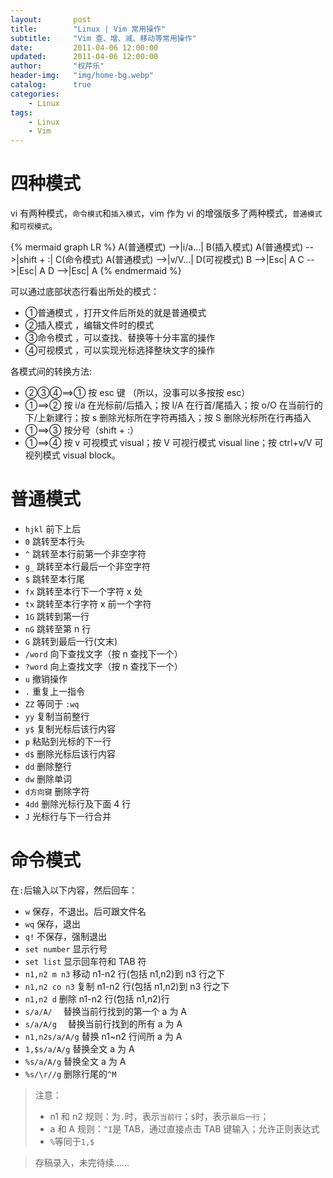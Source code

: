 ```yaml
---
layout:       post
title:        "Linux | Vim 常用操作"
subtitle:     "Vim 查、增、减、移动等常用操作"
date:         2011-04-06 12:00:00
updated:      2011-04-06 12:00:00
author:       "权芹乐"
header-img:   "img/home-bg.webp"
catalog:      true
categories:
    - Linux
tags:
    - Linux
    - Vim
---
```


# 四种模式
vi 有两种模式，`命令模式`和`插入模式`，vim 作为 vi 的增强版多了两种模式，`普通模式`和`可视模式`。

{% mermaid graph LR %}
A(普通模式) -->|i/a...| B(插入模式)
A(普通模式) -->|shift + :| C(命令模式)
A(普通模式) -->|v/V...| D(可视模式)
B -->|Esc| A
C -->|Esc| A
D -->|Esc| A
{% endmermaid %}

可以通过底部状态行看出所处的模式：
* ①普通模式 ，打开文件后所处的就是普通模式
* ②插入模式 ，编辑文件时的模式
* ③命令模式 ，可以查找、替换等十分丰富的操作
* ④可视模式 ，可以实现光标选择整块文字的操作

<!-- more -->

各模式间的转换方法:
* ②③④==>① 按 esc 键 （所以，没事可以多按按 esc）
* ①==>② 按 i/a 在光标前/后插入；按 I/A 在行首/尾插入；按 o/O 在当前行的下/上新建行；按 s 删除光标所在字符再插入；按 S 删除光标所在行再插入
* ①==>③ 按分号（shift + :）
* ①==>④ 按 v 可视模式 visual；按 V 可视行模式 visual line；按 ctrl+v/V 可视列模式 visual block。

# 普通模式

+ `hjkl` 前下上后
+ `0`  跳转至本行头
+ `^`  跳转至本行前第一个非空字符
+ `g_` 跳转至本行最后一个非空字符
+ `$`  跳转至本行尾
+ `fx` 跳转至本行下一个字符 x 处
+ `tx` 跳转至本行字符 x 前一个字符
+ `1G` 跳转到第一行
+ `nG` 跳转至第 n 行
+ `G`  跳转到最后一行(文末)
+ `/word`  向下查找文字（按 n 查找下一个）
+ `?word`  向上查找文字（按 n 查找下一个）
+ `u`  撤销操作
+ `.`  重复上一指令
+ `ZZ` 等同于 `:wq`
+ `yy` 复制当前整行
+ `y$` 复制光标后该行内容
+ `p`  粘贴到光标的下一行
+ `d$` 删除光标后该行内容
+ `dd` 删除整行
+ `dw` 删除单词
+ `d方向键` 删除字符
+ `4dd` 删除光标行及下面 4 行
+ `J`  光标行与下一行合并

# 命令模式

在`:`后输入以下内容，然后回车：
+ `w`  保存，不退出。后可跟文件名
+ `wq` 保存，退出
+ `q!` 不保存，强制退出
+ `set number`   显示行号
+ `set list`     显示回车符和 TAB 符
+ `n1,n2 m n3`   移动 n1-n2 行(包括 n1,n2)到 n3 行之下
+ `n1,n2 co n3`  复制 n1-n2 行(包括 n1,n2)到 n3 行之下
+ `n1,n2 d`      删除 n1-n2 行(包括 n1,n2)行
+ `s/a/A/`　       替换当前行找到的第一个 a 为 A　　
+ `s/a/A/g`　      替换当前行找到的所有 a 为 A
+ `n1,n2s/a/A/g`   替换 n1~n2 行间所 a 为 A
+ `1,$s/a/A/g`     替换全文 a 为 A
+ `%s/a/A/g`       替换全文 a 为 A
+ `%s/\r//g`       删除行尾的`^M`

> 注意：
> 
> + n1 和 n2 规则：为`.`时，表示`当前行`；`$`时，表示`最后一行`；
> + a 和 A 规则：`^I`是 TAB，通过直接点击 TAB 键输入；允许正则表达式
> + `%`等同于`1,$`


> 存稿录入，未完待续……
